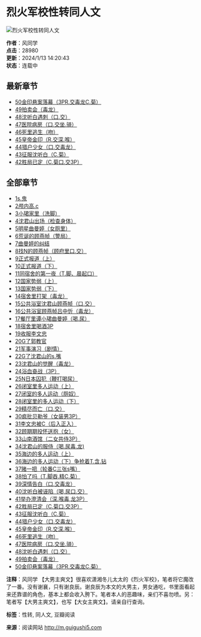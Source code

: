 # 烈火军校性转同人文

![烈火军校性转同人文](http://m.guigushi5.com/img/c70.jpg)

**作者**：风同学  
**点击**：28980  
**更新**：2024/1/13 14:20:43  
**状态**：连载中  

## 最新章节
- [50金印悬案落幕（3PR.交毒龙C.菊）](http://m.guigushi5.com/read_c70/iycnn.html)
- [49拍卖会（毒龙）](http://m.guigushi5.com/read_c70/iy9f9.html)
- [48沈听白遇刺（口.交）](http://m.guigushi5.com/read_c70/iy76q.html)
- [47医院病房（口.交坐.骑）](http://m.guigushi5.com/read_c70/ix85z.html)
- [46死里逃生（吻）](http://m.guigushi5.com/read_c70/ix6bb.html)
- [45皇帝金印（R.交深.喉）](http://m.guigushi5.com/read_c70/ix5i9.html)
- [44猎户少女（口.交毒龙）](http://m.guigushi5.com/read_c70/ix5i8.html)
- [43征服沈听白（C.菊）](http://m.guigushi5.com/read_c70/ixzbz.html)
- [42胜局已定（C.菊口.交3P）](http://m.guigushi5.com/read_c70/ixxpm.html)

## 全部章节
- [1s.鬼](http://m.guigushi5.com/read_c70/irutr.html)
- [2颅内高.c](http://m.guigushi5.com/read_c70/iruts.html)
- [3小珺家里（洗脚）](http://m.guigushi5.com/read_c70/irutt.html)
- [4沈君山出场（检查身体）](http://m.guigushi5.com/read_c70/irutu.html)
- [5明星曲曼婷（女厕里）](http://m.guigushi5.com/read_c70/irutv.html)
- [6荒诞的顾燕帧（警局）](http://m.guigushi5.com/read_c70/irutw.html)
- [7曲曼婷的纠结](http://m.guigushi5.com/read_c70/irutx.html)
- [8找N的顾燕帧（顾府里口.交）](http://m.guigushi5.com/read_c70/iruty.html)
- [9正式报道（上）](http://m.guigushi5.com/read_c70/irutz.html)
- [10正式报道（下）](http://m.guigushi5.com/read_c70/irut0.html)
- [11同宿舍的第一夜（T.脚、晨起口）](http://m.guigushi5.com/read_c70/irut1.html)
- [12国家势弱（上）](http://m.guigushi5.com/read_c70/irut2.html)
- [13国家势弱（下）](http://m.guigushi5.com/read_c70/irut3.html)
- [14宿舍里打架（毒龙）](http://m.guigushi5.com/read_c70/irut4.html)
- [15公共浴室沈君山顾燕帧（口.交）](http://m.guigushi5.com/read_c70/iscxe.html)
- [16公共浴室顾燕帧吕中忻（毒龙）](http://m.guigushi5.com/read_c70/iscxf.html)
- [17餐厅里谭小珺曲曼婷（喝.尿）](http://m.guigushi5.com/read_c70/iscyg.html)
- [18宿舍里喝酒3P](http://m.guigushi5.com/read_c70/iscyh.html)
- [19收服李文忠](http://m.guigushi5.com/read_c70/itres.html)
- [20G了郭教官](http://m.guigushi5.com/read_c70/itucq.html)
- [21军事演习（剧情）](http://m.guigushi5.com/read_c70/itzx9.html)
- [22G了沈君山的s.嘴](http://m.guigushi5.com/read_c70/ivset.html)
- [23沈君山的觉醒（毒龙）](http://m.guigushi5.com/read_c70/ivseu.html)
- [24浴血奋战（3P）](http://m.guigushi5.com/read_c70/ivt28.html)
- [25N日本囚犯（鞭打喝尿）](http://m.guigushi5.com/read_c70/ivydb.html)
- [26闭室里多人运动（上）](http://m.guigushi5.com/read_c70/iv2nr.html)
- [27闭室的多人运动（厕奴）](http://m.guigushi5.com/read_c70/iv7z3.html)
- [28闭室里的多人运动（下）](http://m.guigushi5.com/read_c70/ivar5.html)
- [29精尽而亡（口.交）](http://m.guigushi5.com/read_c70/ivar6.html)
- [30疯批贝勒爷（女装男3P）](http://m.guigushi5.com/read_c70/iwp33.html)
- [31李文忠被C（后入正入）](http://m.guigushi5.com/read_c70/iwwzs.html)
- [32顾期期投怀送抱（女）](http://m.guigushi5.com/read_c70/iwwzt.html)
- [33山南酒馆（二女共侍3P）](http://m.guigushi5.com/read_c70/iw7zd.html)
- [34沈君山的服侍（喝.尿毒.龙)](http://m.guigushi5.com/read_c70/iw7ze.html)
- [35海边的多人运动（上）](http://m.guigushi5.com/read_c70/iwf6a.html)
- [36海边的多人运动（下）争抢着T.含.钻](http://m.guigushi5.com/read_c70/iwf6b.html)
- [37赌一把（轮番C三张s嘴）](http://m.guigushi5.com/read_c70/ixox7.html)
- [38怕了吗（T.脚吞.精C.菊）](http://m.guigushi5.com/read_c70/ixox9.html)
- [39深情告白（口.交毒龙）](http://m.guigushi5.com/read_c70/ixspd.html)
- [40沈听白被诬陷（喝,尿口.交）](http://m.guigushi5.com/read_c70/ixspe.html)
- [41举办澄清会（深.喉毒,龙3P）](http://m.guigushi5.com/read_c70/ixuxv.html)
- [42胜局已定（C.菊口.交3P）](http://m.guigushi5.com/read_c70/ixxpm.html)
- [43征服沈听白（C.菊）](http://m.guigushi5.com/read_c70/ixzbz.html)
- [44猎户少女（口.交毒龙）](http://m.guigushi5.com/read_c70/ix5i8.html)
- [45皇帝金印（R.交深.喉）](http://m.guigushi5.com/read_c70/ix5i9.html)
- [46死里逃生（吻）](http://m.guigushi5.com/read_c70/ix6bb.html)
- [47医院病房（口.交坐.骑）](http://m.guigushi5.com/read_c70/ix85z.html)
- [48沈听白遇刺（口.交）](http://m.guigushi5.com/read_c70/iy76q.html)
- [49拍卖会（毒龙）](http://m.guigushi5.com/read_c70/iy9f9.html)
- [50金印悬案落幕（3PR.交毒龙C.菊）](http://m.guigushi5.com/read_c70/iycnn.html)

**注释**：风同学 【大男主爽文】很喜欢潇湘冬儿太太的《烈火军校》，笔者将它魔改了一番。没有谢襄，只有谢良辰。谢良辰为本文的大男主，男女通吃，书里面看起来还靠谱的角色，基本上都会收入胯下。笔者本人的恶趣味，亲们不喜勿喷。另：笔者写【大男主爽文】，也写【大女主爽文】。请亲自行查询。  

**标签**：性转, 同人文, 豆瓣阅读 

**来源**：阅读网站 http://m.guigushi5.com